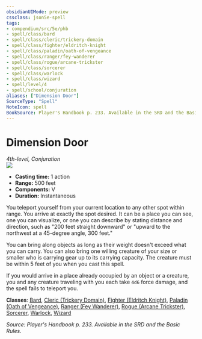 ```yaml
---
obsidianUIMode: preview
cssclass: json5e-spell
tags:
- compendium/src/5e/phb
- spell/class/bard
- spell/class/cleric/trickery-domain
- spell/class/fighter/eldritch-knight
- spell/class/paladin/oath-of-vengeance
- spell/class/ranger/fey-wanderer
- spell/class/rogue/arcane-trickster
- spell/class/sorcerer
- spell/class/warlock
- spell/class/wizard
- spell/level/4
- spell/school/conjuration
aliases: ["Dimension Door"]
SourceType: "Spell"
NoteIcon: spell
BookSource: Player's Handbook p. 233. Available in the SRD and the Basic Rules.
---
```

# Dimension Door
*4th-level, Conjuration*  
![](/2-Mechanics/CLI/spells/img/dimension-door.webp#right)  

- **Casting time:** 1 action
- **Range:** 500 feet
- **Components:** V
- **Duration:** Instantaneous

You teleport yourself from your current location to any other spot within range. You arrive at exactly the spot desired. It can be a place you can see, one you can visualize, or one you can describe by stating distance and direction, such as "200 feet straight downward" or "upward to the northwest at a 45-degree angle, 300 feet."

You can bring along objects as long as their weight doesn't exceed what you can carry. You can also bring one willing creature of your size or smaller who is carrying gear up to its carrying capacity. The creature must be within 5 feet of you when you cast this spell.

If you would arrive in a place already occupied by an object or a creature, you and any creature traveling with you each take `4d6` force damage, and the spell fails to teleport you.

**Classes**: [Bard](/2-Mechanics/CLI/classes/bard.md), [Cleric (Trickery Domain)](/2-Mechanics/CLI/classes/cleric-trickery-domain.md), [Fighter (Eldritch Knight)](/2-Mechanics/CLI/classes/fighter-eldritch-knight.md), [Paladin (Oath of Vengeance)](/2-Mechanics/CLI/classes/paladin-oath-of-vengeance.md), [Ranger (Fey Wanderer)](/2-Mechanics/CLI/classes/ranger-fey-wanderer-tce.md), [Rogue (Arcane Trickster)](/2-Mechanics/CLI/classes/rogue-arcane-trickster.md), [Sorcerer](/2-Mechanics/CLI/classes/sorcerer.md), [Warlock](/2-Mechanics/CLI/classes/warlock.md), [Wizard](/2-Mechanics/CLI/classes/wizard.md)

*Source: Player's Handbook p. 233. Available in the SRD and the Basic Rules.*